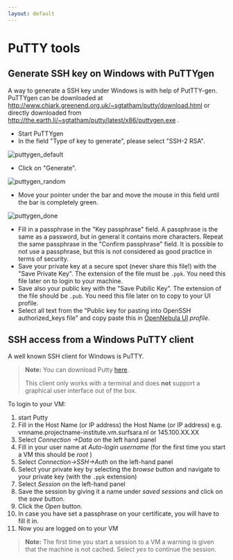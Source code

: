 ```yaml
---
layout: default
---
```


# PuTTY tools

## Generate SSH key on Windows with PuTTYgen

A way to generate a SSH key under Windows is with help of PutTTY-gen. PuTTYgen can be downloaded at http://www.chiark.greenend.org.uk/~sgtatham/putty/download.html or directly downloaded from http://the.earth.li/~sgtatham/putty/latest/x86/puttygen.exe .

* Start PuTTYgen
* In the field "Type of key to generate", please select "SSH-2 RSA".

![puttygen_default](images/puttygen_default.png)

* Click on  "Generate".

![puttygen_random](images/puttygen_random.png)

* Move your pointer under the bar and move the mouse in this field until the bar is completely green.

![puttygen_done](images/puttygen_done.png)

* Fill in a passphrase in the "Key passphrase" field. A passphrase is the same as a password, but in general it contains more characters. Repeat the same passphrase in the  "Confirm passphrase" field. It is possible to not use a passphrase, but this is not considered as good practice in terms of security.
* Save your private key at a secure spot (never share this file!) with the "Save Private Key". The extension of the file must be `.ppk`. You need this file later on to login to your machine.
* Save also your public key with the "Save Pubilic Key". The extension of the file should be `.pub`. You need this file later on to copy to your UI profile.
* Select all text from the "Public key for pasting into OpenSSH authorized_keys file" and copy paste this in [OpenNebula UI](https://ui.hpccloud.surfsara.nl/) *profile*.


## SSH access from a Windows PuTTY client

A well known SSH client for Windows is PuTTY. 

>**Note:**
>You can download Putty [here](http://www.chiark.greenend.org.uk/~sgtatham/putty/download.html). 
>
>This client only works with a terminal and does **not** support a graphical user interface out of the box.

To login to your VM:
1. start Putty  
2. Fill in the Host Name (or IP address) the Host Name (or IP address) e.g. vmname.projectname-institute.vm.surfsara.nl or 145.100.XX.XX  
3. Select _Connection ->Data_ on the left hand panel  
4. Fill in your user name at _Auto-login username_ (for the first time you start a VM this should be _root_ )  
5. Select _Connection->SSH->Auth_ on the left-hand panel  
6. Select your private key by selecting the _browse_ button and navigate to your private key (with the `.ppk` extension)  
7. Select _Session_ on the left-hand panel  
8. Save the session by giving it a name under _saved sessions_ and click on the _save_ button.  
9. Click the _Open_ button.  
10. In case you have set a passphrase on your certificate, you will have to fill it in.  
11. Now you are logged on to your VM  

>**Note:**
>The first time you start a session to a VM a warning is given that the machine is not cached. Select _yes_ to continue the session.
